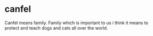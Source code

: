 # canfel
Canfel means family. Family which is important to us i think it means to protect and teach dogs and cats all over the world. 

